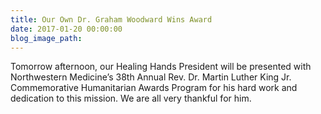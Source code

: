 ```yaml
---
title: Our Own Dr. Graham Woodward Wins Award
date: 2017-01-20 00:00:00
blog_image_path:
---
```


Tomorrow afternoon, our Healing Hands President will be presented with Northwestern Medicine’s 38th Annual Rev. Dr. Martin Luther King Jr. Commemorative Humanitarian Awards Program for his hard work and dedication to this mission. We are all very thankful for him.